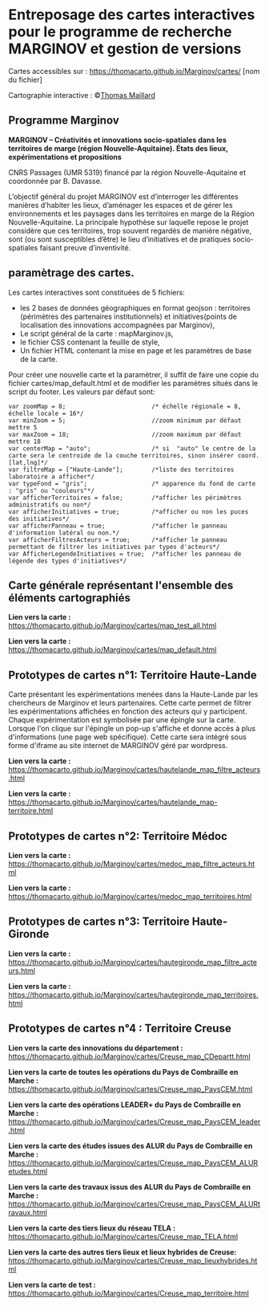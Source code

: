 # Entreposage des cartes interactives pour le programme de recherche MARGINOV et gestion de versions

Cartes accessibles sur : https://thomacarto.github.io/Marginov/cartes/ [nom du fichier]

Cartographie interactive : ©[Thomas Maillard](https://cv.archives-ouvertes.fr/thomas-maillard "CV_T-Maillard") 

## Programme Marginov


**MARGINOV – Créativités et innovations socio-spatiales dans les territoires de marge (région Nouvelle-Aquitaine). États des lieux, expérimentations et propositions**

CNRS Passages (UMR 5319) financé par la région Nouvelle-Aquitaine et coordonnée par B. Davasse.

L’objectif général du projet MARGINOV est d’interroger les différentes manières d’habiter les lieux, d’aménager les espaces et de gérer les environnements et les paysages dans les territoires en marge de la Région Nouvelle-Aquitaine. La principale hypothèse sur laquelle repose le projet considère que ces territoires, trop souvent regardés de manière négative, sont (ou sont susceptibles d’être) le lieu d’initiatives et de pratiques socio-spatiales faisant preuve d’inventivité.

## paramètrage des cartes.

Les cartes interactives sont constituées de 5 fichiers:
- les 2 bases de données géographiques en format geojson : territoires (périmètres des partenaires institutionnels) et initiatives(points de localisation des innovations accompagnées par Marginov),
- Le script général de la carte : mapMarginov.js,
- le fichier CSS contenant la feuille de style,
- Un fichier HTML contenant la mise en page et les paramètres de base de la carte.

Pour créer une nouvelle carte et la paramètrer, il suffit de faire une copie du fichier cartes/map_default.html et de modifier les paramètres situés dans le script du footer. Les valeurs par défaut sont:

~~~~
var zoomMap = 8;                        /* échelle régionale = 8, échelle locale = 16*/
var minZoom = 5;                        //zoom minimum par défaut mettre 5
var maxZoom = 18;                       //zoom maximum par défaut mettre 18
var centerMap = "auto";                 /* si  "auto" le centre de la carte sera le centroide de la couche territoires, sinon insérer coord.[lat,lng]*/
var filtreMap = ["Haute-Lande"];        /*liste des territoires laboratoire a afficher*/
var typeFond = "gris";                  /* apparence du fond de carte : "gris" ou "couleurs"*/
var afficherTerritoires = false;        /*afficher les périmètres administratifs ou non*/
var afficherInitiatives = true;         /*afficher ou non les puces des initiatives*/
var afficherPanneau = true;             /*afficher le panneau d'information latéral ou non.*/
var afficherFiltresActeurs = true;      /*afficher le panneau permettant de filtrer les initiatives par types d'acteurs*/
var AfficherLegendeInitiatives = true;  /*afficher les panneau de légende des types d'initiatives*/
~~~~
## Carte générale représentant l'ensemble des éléments cartographiés

**Lien vers la carte :** https://thomacarto.github.io/Marginov/cartes/map_test_all.html


**Lien vers la carte :** https://thomacarto.github.io/Marginov/cartes/map_default.html

## Prototypes de cartes n°1: Territoire Haute-Lande

Carte présentant les expérimentations menées dans la Haute-Lande par les chercheurs de Marginov et leurs partenaires. Cette carte permet de filtrer les expérimentations affichées en fonction des acteurs qui y participent. Chaque expérimentation est symbolisée par une épingle sur la carte. Lorsque l'on clique sur l'épingle un pop-up s'affiche et donne accès à plus d'informations (une page web spécifique). Cette carte sera intégré sous forme d'iframe au site internet de MARGINOV géré par wordpress.

**Lien vers la carte :** https://thomacarto.github.io/Marginov/cartes/hautelande_map_filtre_acteurs.html


**Lien vers la carte :** https://thomacarto.github.io/Marginov/cartes/hautelande_map-territoire.html


## Prototypes de cartes n°2: Territoire Médoc
**Lien vers la carte :** https://thomacarto.github.io/Marginov/cartes/medoc_map_filtre_acteurs.html


**Lien vers la carte :** https://thomacarto.github.io/Marginov/cartes/medoc_map_territoires.html

## Prototypes de cartes n°3: Territoire Haute-Gironde

**Lien vers la carte :** https://thomacarto.github.io/Marginov/cartes/hautegironde_map_filtre_acteurs.html


**Lien vers la carte :** https://thomacarto.github.io/Marginov/cartes/hautegironde_map_territoires.html

## Prototypes de cartes n°4 : Territoire Creuse

**Lien vers la carte des innovations du département :** https://thomacarto.github.io/Marginov/cartes/Creuse_map_CDepartt.html


**Lien vers la carte de toutes les opérations du Pays de Combraille en Marche :** https://thomacarto.github.io/Marginov/cartes/Creuse_map_PaysCEM.html


**Lien vers la carte des opérations LEADER+ du Pays de Combraille en Marche :** https://thomacarto.github.io/Marginov/cartes/Creuse_map_PaysCEM_leader.html


**Lien vers la carte des études issues des ALUR du Pays de Combraille en Marche :** https://thomacarto.github.io/Marginov/cartes/Creuse_map_PaysCEM_ALURetudes.html


**Lien vers la carte des travaux issus des ALUR du Pays de Combraille en Marche :** https://thomacarto.github.io/Marginov/cartes/Creuse_map_PaysCEM_ALURtravaux.html


**Lien vers la carte des tiers lieux du réseau TELA :** https://thomacarto.github.io/Marginov/cartes/Creuse_map_TELA.html


**Lien vers la carte des autres tiers lieux et lieux hybrides de Creuse:** https://thomacarto.github.io/Marginov/cartes/Creuse_map_lieuxhybrides.html


**Lien vers la carte de test :** https://thomacarto.github.io/Marginov/cartes/Creuse_map_territoire.html







